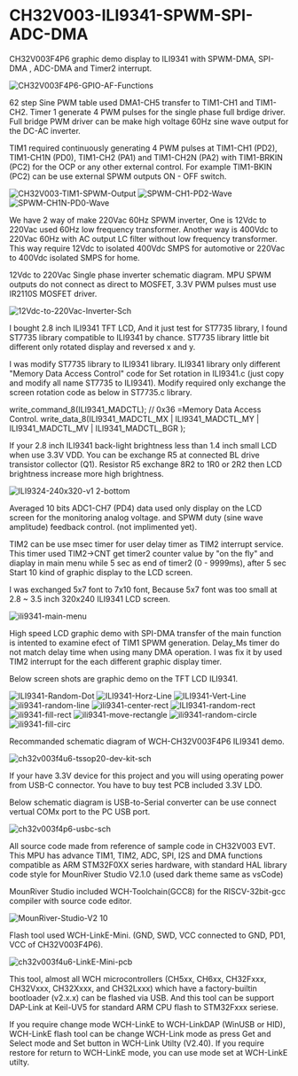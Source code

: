 # CH32V003-ILI9341-SPWM-SPI-ADC-DMA

CH32V003F4P6 graphic demo display to ILI9341 with SPWM-DMA, SPI-DMA , ADC-DMA and Timer2 interrupt.

![CH32V003F4P6-GPIO-AF-Functions](https://github.com/user-attachments/assets/fb520454-e994-4299-b591-385fbc6d2b6a)

62 step Sine PWM table used DMA1-CH5 transfer to TIM1-CH1 and TIM1-CH2. 
Timer 1 generate 4 PWM pulses for the single phase full brdige driver. 
Full bridge PWM driver can be make high voltage 60Hz sine wave output for the DC-AC inverter.

TIM1 required continuously generating 4 PWM pulses at TIM1-CH1 (PD2), TIM1-CH1N (PD0), TIM1-CH2 (PA1) 
and TIM1-CH2N (PA2) with TIM1-BRKIN (PC2) for the OCP or any other external control. 
For example TIM1-BKIN (PC2) can be use external SPWM outputs ON - OFF switch.

![CH32V003-TIM1-SPWM-Output](https://github.com/user-attachments/assets/35a19328-bc73-448f-ac94-3d13ce385cb1)
![SPWM-CH1-PD2-Wave](https://github.com/user-attachments/assets/0d7e0965-c4c8-4f8c-aff1-ae9d0269faf8)
![SPWM-CH1N-PD0-Wave](https://github.com/user-attachments/assets/d9065acb-9148-42ce-beda-7ac9b6fd3ad2)

We have 2 way of make 220Vac 60Hz SPWM inverter, One is 12Vdc to 220Vac used 60Hz low frequency transformer.
Another way is 400Vdc to 220Vac 60Hz with AC output LC filter without low frequency transformer.
This way require 12Vdc to isolated 400Vdc SMPS for automotive or 220Vac to 400Vdc isolated SMPS for home.  

12Vdc to 220Vac Single phase inverter schematic diagram. 
MPU SPWM outputs do not connect as direct to MOSFET, 3.3V PWM pulses must use IR2110S MOSFET driver.

![12Vdc-to-220Vac-Inverter-Sch](https://github.com/user-attachments/assets/80db2007-cec6-440c-9fa3-4fa4feb9e03e)

I bought 2.8 inch ILI9341 TFT LCD, And it just test for ST7735 library, 
I found ST7735 library compatible to ILI9341 by chance. 
ST7735 library little bit different only rotated display and reversed x and y.

I was modify ST7735 library to ILI9341 library. 
ILI9341 library only different "Memory Data Access Control" code for Set rotation in ILI9341.c 
(just copy and modify all name ST7735 to ILI9341). 
Modify required only exchange the screen rotation code as below in ST7735.c library. 

write_command_8(ILI9341_MADCTL); // 0x36 =Memory Data Access Control.
write_data_8(ILI9341_MADCTL_MX | ILI9341_MADCTL_MY | ILI9341_MADCTL_MV | ILI9341_MADCTL_BGR );

If your 2.8 inch ILI9341 back-light brightness less than 1.4 inch small LCD when use 3.3V VDD. 
You can be exchange R5 at connected BL drive transistor collector (Q1).
Resistor R5 exchange 8R2 to 1R0 or 2R2 then LCD brightness increase more high brightness.

![ILI9324-240x320-v1 2-bottom](https://github.com/user-attachments/assets/ebcde002-1628-449e-a546-9111e52792f3)

Averaged 10 bits ADC1-CH7 (PD4) data used only display on the LCD screen for the monitoring analog voltage.
and SPWM duty (sine wave amplitude) feedback control. (not implimented yet).

TIM2 can be use msec timer for user delay timer as TIM2 interrupt service.
This timer used TIM2->CNT get timer2 counter value by "on the fly" and diaplay in main menu 
while 5 sec as end of timer2 (0 - 9999ms), after 5 sec Start 10 kind of graphic display to the LCD screen.

I was exchanged 5x7 font to 7x10 font, Because 5x7 font was too small at 2.8 ~ 3.5 inch 320x240 ILI9341 LCD screen.

![ili9341-main-menu](https://github.com/user-attachments/assets/a8e1925a-ec23-4bb7-8ef4-afb3b592446d)

High speed LCD graphic demo with SPI-DMA transfer of the main function is intented to examine efect of TIM1 SPWM generation. 
Delay_Ms timer do not match delay time when using many DMA operation. 
I was fix it by used TIM2 interrupt for the each different graphic display timer. 

Below screen shots are graphic demo on the TFT LCD ILI9341.

![ILI9341-Random-Dot](https://github.com/user-attachments/assets/00d75460-e9b7-4c21-861d-69b98c488a89)
![ILI9341-Horz-Line](https://github.com/user-attachments/assets/9a079515-36e7-40d4-a967-6a213c061965)
![ILI9341-Vert-Line](https://github.com/user-attachments/assets/131cd7fa-2712-4b42-bd46-e75eaa3f0804)
![ili9341-random-line](https://github.com/user-attachments/assets/6009a794-453f-41b0-a69a-291925bd1789)
![ili9341-center-rect](https://github.com/user-attachments/assets/c55c4a7f-18f6-4b86-b260-e10b2f6e503e)
![ILI9341-random-rect](https://github.com/user-attachments/assets/74fdc83e-6894-4c84-b61c-45b6a1233168)
![ili9341-fill-rect](https://github.com/user-attachments/assets/47aeb06b-14ef-4bad-b8c3-9e1644b9fe00)
![ili9341-move-rectangle](https://github.com/user-attachments/assets/f020c294-46e1-4230-bd6f-a86a06a1c82a)
![ili9341-random-circle](https://github.com/user-attachments/assets/aa8f631c-8608-4c70-99cd-9ec00d9e85f0)
![ili9341-fill-circ](https://github.com/user-attachments/assets/18070c62-80db-4f15-99d5-894aa592cd9e)

Recommanded schematic diagram of WCH-CH32V003F4P6 ILI9341 demo.

![ch32v003f4u6-tssop20-dev-kit-sch](https://github.com/user-attachments/assets/30cffacf-fc64-4348-92b4-b646d2f82b91)

If your have 3.3V device for this project and you will using operating power from USB-C connector. 
You have to buy test PCB included 3.3V LDO. 

Below schematic diagram is USB-to-Serial converter can be use connect vertual COMx port to the PC USB port.

![ch32v003f4p6-usbc-sch](https://github.com/user-attachments/assets/d4c162af-fc2d-487a-8d62-5a66ccd0f641)

All source code made from reference of sample code in CH32V003 EVT.
This MPU has advance TIM1, TIM2, ADC, SPI, I2S and DMA functions compatible as ARM STM32F0XX series hardware,
with standard HAL library code style for MounRiver Studio V2.1.0 (used dark theme same as vsCode)

MounRiver Studio included WCH-Toolchain(GCC8) for the RISCV-32bit-gcc compiler with source code editor.

![MounRiver-Studio-V2 10](https://github.com/user-attachments/assets/1a961f86-08be-48a6-9338-c94715416733)

Flash tool used WCH-LinkE-Mini. (GND, SWD, VCC connected to GND, PD1, VCC of CH32V003F4P6).

![ch32v003f4u6-LinkE-Mini-pcb](https://github.com/user-attachments/assets/74a162de-1b7d-4c50-9fc1-7aa25640e6b9)

This tool, almost all WCH microcontrollers (CH5xx, CH6xx, CH32Fxxx, CH32Vxxx, CH32Xxxx, and CH32Lxxx) 
which have a factory-builtin bootloader (v2.x.x) can be flashed via USB. 
And this tool can be support DAP-Link at Keil-UV5 for standard ARM CPU flash to STM32Fxxx seriese.

If you require change mode WCH-LinkE to WCH-LinkDAP (WinUSB or HID), 
WCH-LinkE flash tool can be change WCH-Link mode as press Get and Select mode and Set button in WCH-Link Utilty (V2.40).
If you require restore for return to WCH-LinkE mode, you can use mode set at WCH-LinkE utilty.
